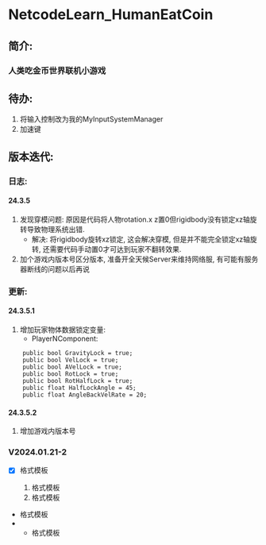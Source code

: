 # NetcodeLearn_HumanEatCoin


## 简介: 
### 人类吃金币世界联机小游戏


## 待办: 
1. 将输入控制改为我的MyInputSystemManager
1. 加速键

## 版本迭代:


### 日志: 
#### 24.3.5
1. 发现穿模问题: 原因是代码将人物rotation.x z置0但rigidbody没有锁定xz轴旋转导致物理系统出错.
    - 解决: 将rigidbody旋转xz锁定, 这会解决穿模, 但是并不能完全锁定xz轴旋转, 还需要代码手动置0才可达到玩家不翻转效果.
1. 加个游戏内版本号区分版本, 准备开全天候Server来维持网络服, 有可能有服务器断线的问题以后再说
### 更新: 
#### 24.3.5.1
1. 增加玩家物体数据锁定变量: 
    - PlayerNComponent: 
~~~
    public bool GravityLock = true;
    public bool VelLock = true;
    public bool AVelLock = true;
    public bool RotLock = true;
    public bool RotHalfLock = true;
    public float HalfLockAngle = 45;
    public float AngleBackVelRate = 20;
~~~
#### 24.3.5.2
1. 增加游戏内版本号




### V2024.01.21-2
 - [x] 格式模板

   1. 格式模板
   2. 格式模板

 - 格式模板
 - - 格式模板
